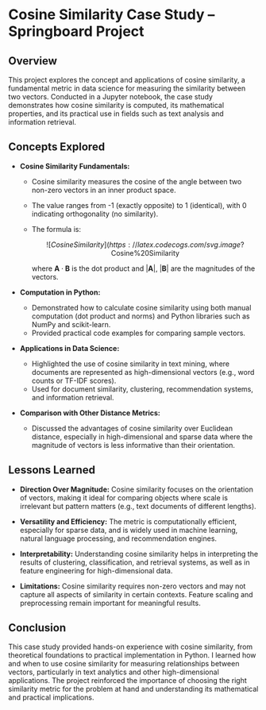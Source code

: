 # Cosine Similarity Case Study – Springboard Project

## Overview

This project explores the concept and applications of cosine similarity, a fundamental metric in data science for measuring the similarity between two vectors. Conducted in a Jupyter notebook, the case study demonstrates how cosine similarity is computed, its mathematical properties, and its practical use in fields such as text analysis and information retrieval.

## Concepts Explored

* **Cosine Similarity Fundamentals:**

  * Cosine similarity measures the cosine of the angle between two non-zero vectors in an inner product space.
  * The value ranges from -1 (exactly opposite) to 1 (identical), with 0 indicating orthogonality (no similarity).
  * The formula is:

    $$
    ![Cosine Similarity](https://latex.codecogs.com/svg.image?\text{Cosine%20Similarity}%20=%20\frac{\mathbf{A}\cdot\mathbf{B}}{|\mathbf{A}||\mathbf{B}|})
    $$

    where $\mathbf{A} \cdot \mathbf{B}$ is the dot product and $|\mathbf{A}|$, $|\mathbf{B}|$ are the magnitudes of the vectors.

* **Computation in Python:**

  * Demonstrated how to calculate cosine similarity using both manual computation (dot product and norms) and Python libraries such as NumPy and scikit-learn.
  * Provided practical code examples for comparing sample vectors.

* **Applications in Data Science:**

  * Highlighted the use of cosine similarity in text mining, where documents are represented as high-dimensional vectors (e.g., word counts or TF-IDF scores).
  * Used for document similarity, clustering, recommendation systems, and information retrieval.

* **Comparison with Other Distance Metrics:**

  * Discussed the advantages of cosine similarity over Euclidean distance, especially in high-dimensional and sparse data where the magnitude of vectors is less informative than their orientation.

## Lessons Learned

* **Direction Over Magnitude:**
  Cosine similarity focuses on the orientation of vectors, making it ideal for comparing objects where scale is irrelevant but pattern matters (e.g., text documents of different lengths).

* **Versatility and Efficiency:**
  The metric is computationally efficient, especially for sparse data, and is widely used in machine learning, natural language processing, and recommendation engines.

* **Interpretability:**
  Understanding cosine similarity helps in interpreting the results of clustering, classification, and retrieval systems, as well as in feature engineering for high-dimensional data.

* **Limitations:**
  Cosine similarity requires non-zero vectors and may not capture all aspects of similarity in certain contexts. Feature scaling and preprocessing remain important for meaningful results.

## Conclusion

This case study provided hands-on experience with cosine similarity, from theoretical foundations to practical implementation in Python. I learned how and when to use cosine similarity for measuring relationships between vectors, particularly in text analytics and other high-dimensional applications. The project reinforced the importance of choosing the right similarity metric for the problem at hand and understanding its mathematical and practical implications.
